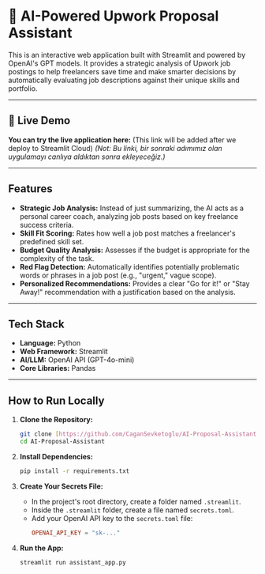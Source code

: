 # 🤖 AI-Powered Upwork Proposal Assistant

This is an interactive web application built with Streamlit and powered by OpenAI's GPT models. It provides a strategic analysis of Upwork job postings to help freelancers save time and make smarter decisions by automatically evaluating job descriptions against their unique skills and portfolio.

---

## 🚀 Live Demo

**You can try the live application here:** (This link will be added after we deploy to Streamlit Cloud)
*(Not: Bu linki, bir sonraki adımımız olan uygulamayı canlıya aldıktan sonra ekleyeceğiz.)*

---

## Features

- **Strategic Job Analysis:** Instead of just summarizing, the AI acts as a personal career coach, analyzing job posts based on key freelance success criteria.
- **Skill Fit Scoring:** Rates how well a job post matches a freelancer's predefined skill set.
- **Budget Quality Analysis:** Assesses if the budget is appropriate for the complexity of the task.
- **Red Flag Detection:** Automatically identifies potentially problematic words or phrases in a job post (e.g., "urgent," vague scope).
- **Personalized Recommendations:** Provides a clear "Go for it!" or "Stay Away!" recommendation with a justification based on the analysis.

---

## Tech Stack

- **Language:** Python
- **Web Framework:** Streamlit
- **AI/LLM:** OpenAI API (GPT-4o-mini)
- **Core Libraries:** Pandas

---

## How to Run Locally

1.  **Clone the Repository:**
    ```bash
    git clone [https://github.com/CaganSevketoglu/AI-Proposal-Assistant.git](https://github.com/CaganSevketoglu/AI-Proposal-Assistant.git)
    cd AI-Proposal-Assistant
    ```

2.  **Install Dependencies:**
    ```bash
    pip install -r requirements.txt
    ```

3.  **Create Your Secrets File:**
    -   In the project's root directory, create a folder named `.streamlit`.
    -   Inside the `.streamlit` folder, create a file named `secrets.toml`.
    -   Add your OpenAI API key to the `secrets.toml` file:
        ```toml
        OPENAI_API_KEY = "sk-..."
        ```

4.  **Run the App:**
    ```bash
    streamlit run assistant_app.py
    ```

